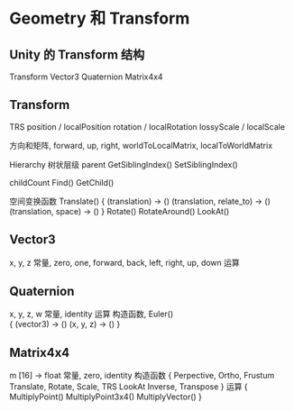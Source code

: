 # Geometry 和 Transform


## Unity 的 Transform 结构

Transform
Vector3
Quaternion
Matrix4x4


## Transform

TRS
position / localPosition
rotation / localRotation
lossyScale / localScale

方向和矩阵, forward, up, right, worldToLocalMatrix, localToWorldMatrix

Hierarchy 树状层级
parent
GetSiblingIndex()
SetSiblingIndex()

childCount
Find()
GetChild()

空间变换函数
Translate()
{
    (translation) -> ()
    (translation, relate_to) -> ()
    (translation, space) -> ()
}
Rotate()
RotateAround()
LookAt()


## Vector3

x, y, z
常量, zero, one, forward, back, left, right, up, down
运算


## Quaternion

x, y, z, w
常量, identity
运算
构造函数, Euler()  
{
    (vector3) -> ()
    (x, y, z) -> ()
}


## Matrix4x4

m [16] -> float
常量, zero, identity
构造函数
{
    Perpective, Ortho, Frustum
    Translate, Rotate, Scale, TRS
    LookAt
    Inverse, Transpose
}
运算
{
    MultiplyPoint()
    MultiplyPoint3x4()
    MultiplyVector()
}